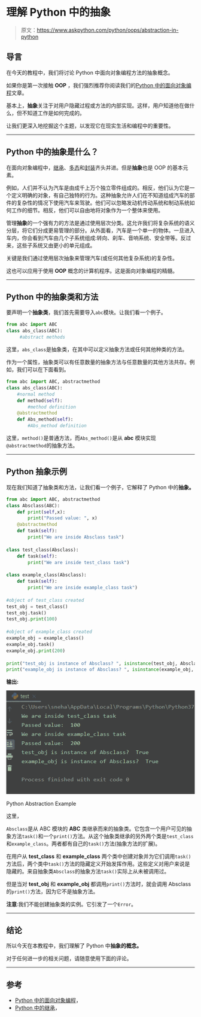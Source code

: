 # 理解 Python 中的抽象

> 原文：<https://www.askpython.com/python/oops/abstraction-in-python>

## 导言

在今天的教程中，我们将讨论 Python 中面向对象编程方法的抽象概念。

如果你是第一次接触 **OOP** ，我们强烈推荐你阅读我们的[Python 中的面向对象编程](https://www.askpython.com/python/oops/object-oriented-programming-python)文章。

基本上，**抽象**关注于对用户隐藏过程或方法的内部实现。这样，用户知道他在做什么，但不知道工作是如何完成的。

让我们更深入地挖掘这个主题，以发现它在现实生活和编程中的重要性。

* * *

## Python 中的抽象是什么？

在面向对象编程中，[继承](https://www.askpython.com/python/oops/inheritance-in-python)、[多态](https://www.askpython.com/python/oops/polymorphism-in-python)和[封装](https://www.askpython.com/python/oops/encapsulation-in-python)齐头并进。但是**抽象**也是 OOP 的基本元素。

例如，人们并不认为汽车是由成千上万个独立零件组成的。相反，他们认为它是一个定义明确的对象，有自己独特的行为。这种抽象允许人们在不知道组成汽车的部件的复杂性的情况下使用汽车来驾驶。他们可以忽略发动机传动系统和制动系统如何工作的细节。相反，他们可以自由地将对象作为一个整体来使用。

管理**抽象**的一个强有力的方法是通过使用层次分类。这允许我们将复杂系统的语义分层，将它们分成更易管理的部分。从外面看，汽车是一个单一的物体。一旦进入车内，你会看到汽车由几个子系统组成:转向、刹车、音响系统、安全带等。反过来，这些子系统又由更小的单元组成。

关键是我们通过使用层次抽象来管理汽车(或任何其他复杂系统)的复杂性。

这也可以应用于使用 **OOP** 概念的计算机程序。这是面向对象编程的精髓。

* * *

## Python 中的抽象类和方法

要声明一个**抽象类**，我们首先需要导入`abc`模块。让我们看一个例子。

```py
from abc import ABC
class abs_class(ABC):
     #abstract methods

```

这里，`abs_class`是抽象类，在其中可以定义抽象方法或任何其他种类的方法。

作为一个属性，抽象类可以有任意数量的抽象方法与任意数量的其他方法共存。例如，我们可以在下面看到。

```py
from abc import ABC, abstractmethod
class abs_class(ABC):
    #normal method
    def method(self):
        #method definition
    @abstractmethod
    def Abs_method(self):
        #Abs_method definition

```

这里，`method()`是普通方法，而`Abs_method()`是从 **abc** 模块实现`@abstractmethod`的抽象方法。

* * *

## Python 抽象示例

现在我们知道了抽象类和方法，让我们看一个例子，它解释了 Python 中的**抽象。**

```py
from abc import ABC, abstractmethod
class Absclass(ABC):
    def print(self,x):
        print("Passed value: ", x)
    @abstractmethod
    def task(self):
        print("We are inside Absclass task")

class test_class(Absclass):
    def task(self):
        print("We are inside test_class task")

class example_class(Absclass):
    def task(self):
        print("We are inside example_class task")

#object of test_class created
test_obj = test_class()
test_obj.task()
test_obj.print(100)

#object of example_class created
example_obj = example_class()
example_obj.task()
example_obj.print(200)

print("test_obj is instance of Absclass? ", isinstance(test_obj, Absclass))
print("example_obj is instance of Absclass? ", isinstance(example_obj, Absclass))

```

**输出:**

![Python Abstraction Example](img/2c667d7bd3196dd282779d4e08033619.png)

Python Abstraction Example

这里，

`Absclass`是从 ABC 模块的 **ABC** 类继承而来的抽象类。它包含一个用户可见的抽象方法`task()`和一个`print()`方法。从这个抽象类继承的另外两个类是`test_class`和`example_class`。两者都有自己的`task()`方法(抽象方法的扩展)。

在用户从 **test_class** 和 **example_class** 两个类中创建对象并为它们调用`task()`方法后，两个类中`task()`方法的隐藏定义开始发挥作用。这些定义对用户来说是隐藏的。来自抽象类`Absclass`的抽象方法`task()`实际上从未被调用过。

但是当对 **test_obj** 和 **example_obj** 都调用`print()`方法时，就会调用 Absclass 的`print()`方法，因为它不是抽象方法。

**注意**:我们不能创建抽象类的实例。它引发了一个`Error`。

* * *

## 结论

所以今天在本教程中，我们理解了 Python 中**抽象的概念。**

对于任何进一步的相关问题，请随意使用下面的评论。

* * *

## 参考

*   [Python 中的面向对象编程](https://www.askpython.com/python/oops/object-oriented-programming-python)，
*   [Python 中的继承](https://www.askpython.com/python/oops/inheritance-in-python)，